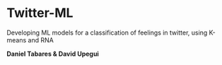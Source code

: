 # Twitter-ML
Developing ML models for a classification of feelings in twitter, using K-means and RNA

**Daniel Tabares & David Upegui**
